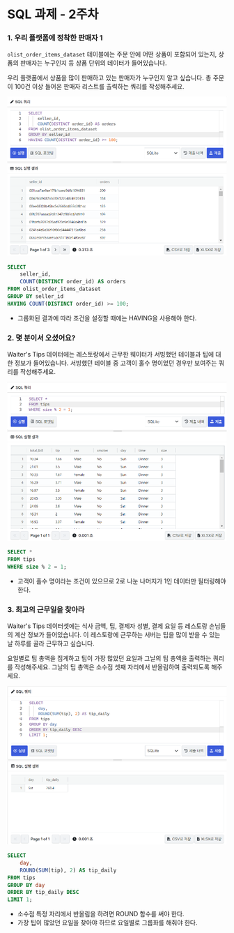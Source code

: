# SQL 과제 - 2주차

### 1. 우리 플랫폼에 정착한 판매자 1

`olist_order_items_dataset` 테이블에는 주문 안에 어떤 상품이 포함되어 있는지, 상품의 판매자는 누구인지 등 상품 단위의 데이터가 들어있습니다.

우리 플랫폼에서 상품을 많이 판매하고 있는 판매자가 누구인지 알고 싶습니다. 총 주문이 100건 이상 들어온 판매자 리스트를 출력하는 쿼리를 작성해주세요.

![sql_1](/img/sql_0924_1.png)

```sql
SELECT 
    seller_id, 
    COUNT(DISTINCT order_id) AS orders
FROM olist_order_items_dataset
GROUP BY seller_id
HAVING COUNT(DISTINCT order_id) >= 100;
```
+ 그룹화된 결과에 따라 조건을 설정할 때에는 HAVING을 사용해야 한다.

### 2. 몇 분이서 오셨어요?

Waiter's Tips 데이터에는 레스토랑에서 근무한 웨이터가 서빙했던 테이블과 팁에 대한 정보가 들어있습니다. 서빙했던 테이블 중 고객이 홀수 명이었던 경우만 보여주는 쿼리를 작성해주세요.

![sql_2](/img/sql_0924_2.png)

```sql
SELECT *
FROM tips
WHERE size % 2 = 1;
```

+ 고객이 홀수 명이라는 조건이 있으므로 2로 나눈 나머지가 1인 데이터만 필터링해야 한다.

### 3. 최고의 근무일을 찾아라

Waiter's Tips 데이터셋에는 식사 금액, 팁, 결제자 성별, 결제 요일 등 레스토랑 손님들의 계산 정보가 들어있습니다. 이 레스토랑에 근무하는 서버는 팁을 많이 받을 수 있는 날 하루를 골라 근무하고 싶습니다.

요일별로 팁 총액을 집계하고 팁이 가장 많았던 요일과 그날의 팁 총액을 출력하는 쿼리를 작성해주세요. 그날의 팁 총액은 소수점 셋째 자리에서 반올림하여 출력되도록 해주세요.

![sql_3](/img/sql_0924_3.png)

```sql
SELECT 
    day, 
    ROUND(SUM(tip), 2) AS tip_daily
FROM tips
GROUP BY day
ORDER BY tip_daily DESC
LIMIT 1;
```
+ 소수점 특정 자리에서 반올림을 하려면 ROUND 함수를 써야 한다.
+ 가장 팁이 많았던 요일을 찾아야 하므로 요일별로 그룹화를 해줘야 한다.